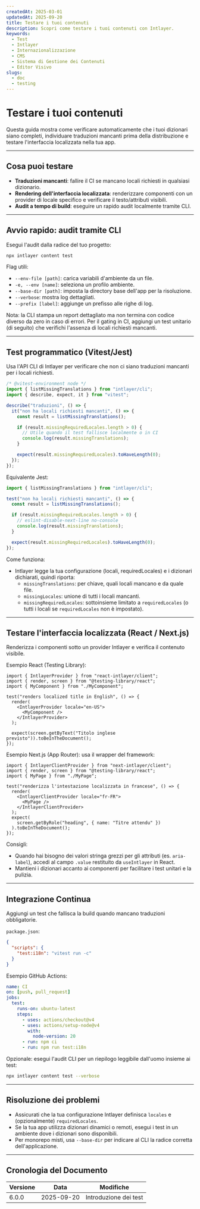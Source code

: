 ```yaml
---
createdAt: 2025-03-01
updatedAt: 2025-09-20
title: Testare i tuoi contenuti
description: Scopri come testare i tuoi contenuti con Intlayer.
keywords:
  - Test
  - Intlayer
  - Internazionalizzazione
  - CMS
  - Sistema di Gestione dei Contenuti
  - Editor Visivo
slugs:
  - doc
  - testing
---
```


# Testare i tuoi contenuti

Questa guida mostra come verificare automaticamente che i tuoi dizionari siano completi, individuare traduzioni mancanti prima della distribuzione e testare l'interfaccia localizzata nella tua app.

---

## Cosa puoi testare

- **Traduzioni mancanti**: fallire il CI se mancano locali richiesti in qualsiasi dizionario.
- **Rendering dell'interfaccia localizzata**: renderizzare componenti con un provider di locale specifico e verificare il testo/attributi visibili.
- **Audit a tempo di build**: eseguire un rapido audit localmente tramite CLI.

---

## Avvio rapido: audit tramite CLI

Esegui l'audit dalla radice del tuo progetto:

```bash
npx intlayer content test
```

Flag utili:

- `--env-file [path]`: carica variabili d'ambiente da un file.
- `-e, --env [name]`: seleziona un profilo ambiente.
- `--base-dir [path]`: imposta la directory base dell'app per la risoluzione.
- `--verbose`: mostra log dettagliati.
- `--prefix [label]`: aggiunge un prefisso alle righe di log.

Nota: la CLI stampa un report dettagliato ma non termina con codice diverso da zero in caso di errori. Per il gating in CI, aggiungi un test unitario (di seguito) che verifichi l'assenza di locali richiesti mancanti.

---

## Test programmatico (Vitest/Jest)

Usa l'API CLI di Intlayer per verificare che non ci siano traduzioni mancanti per i locali richiesti.

```ts fileName=i18n.test.ts
/* @vitest-environment node */
import { listMissingTranslations } from "intlayer/cli";
import { describe, expect, it } from "vitest";

describe("traduzioni", () => {
  it("non ha locali richiesti mancanti", () => {
    const result = listMissingTranslations();

    if (result.missingRequiredLocales.length > 0) {
      // Utile quando il test fallisce localmente o in CI
      console.log(result.missingTranslations);
    }

    expect(result.missingRequiredLocales).toHaveLength(0);
  });
});
```

Equivalente Jest:

```ts fileName=i18n.test.ts
import { listMissingTranslations } from "intlayer/cli";

test("non ha locali richiesti mancanti", () => {
  const result = listMissingTranslations();

  if (result.missingRequiredLocales.length > 0) {
    // eslint-disable-next-line no-console
    console.log(result.missingTranslations);
  }

  expect(result.missingRequiredLocales).toHaveLength(0);
});
```

Come funziona:

- Intlayer legge la tua configurazione (locali, requiredLocales) e i dizionari dichiarati, quindi riporta:
  - `missingTranslations`: per chiave, quali locali mancano e da quale file.
  - `missingLocales`: unione di tutti i locali mancanti.
  - `missingRequiredLocales`: sottoinsieme limitato a `requiredLocales` (o tutti i locali se `requiredLocales` non è impostato).

---

## Testare l'interfaccia localizzata (React / Next.js)

Renderizza i componenti sotto un provider Intlayer e verifica il contenuto visibile.

Esempio React (Testing Library):

```tsx
import { IntlayerProvider } from "react-intlayer/client";
import { render, screen } from "@testing-library/react";
import { MyComponent } from "./MyComponent";

test("renders localized title in English", () => {
  render(
    <IntlayerProvider locale="en-US">
      <MyComponent />
    </IntlayerProvider>
  );

  expect(screen.getByText("Titolo inglese previsto")).toBeInTheDocument();
});
```

Esempio Next.js (App Router): usa il wrapper del framework:

```tsx
import { IntlayerClientProvider } from "next-intlayer/client";
import { render, screen } from "@testing-library/react";
import { MyPage } from "./MyPage";

test("renderizza l'intestazione localizzata in francese", () => {
  render(
    <IntlayerClientProvider locale="fr-FR">
      <MyPage />
    </IntlayerClientProvider>
  );
  expect(
    screen.getByRole("heading", { name: "Titre attendu" })
  ).toBeInTheDocument();
});
```

Consigli:

- Quando hai bisogno dei valori stringa grezzi per gli attributi (es. `aria-label`), accedi al campo `.value` restituito da `useIntlayer` in React.
- Mantieni i dizionari accanto ai componenti per facilitare i test unitari e la pulizia.

---

## Integrazione Continua

Aggiungi un test che fallisca la build quando mancano traduzioni obbligatorie.

`package.json`:

```json
{
  "scripts": {
    "test:i18n": "vitest run -c"
  }
}
```

Esempio GitHub Actions:

```yaml
name: CI
on: [push, pull_request]
jobs:
  test:
    runs-on: ubuntu-latest
    steps:
      - uses: actions/checkout@v4
      - uses: actions/setup-node@v4
        with:
          node-version: 20
      - run: npm ci
      - run: npm run test:i18n
```

Opzionale: esegui l'audit CLI per un riepilogo leggibile dall'uomo insieme ai test:

```bash
npx intlayer content test --verbose
```

---

## Risoluzione dei problemi

- Assicurati che la tua configurazione Intlayer definisca `locales` e (opzionalmente) `requiredLocales`.
- Se la tua app utilizza dizionari dinamici o remoti, esegui i test in un ambiente dove i dizionari sono disponibili.
- Per monorepo misti, usa `--base-dir` per indicare al CLI la radice corretta dell'applicazione.

---

## Cronologia del Documento

| Versione | Data       | Modifiche             |
| -------- | ---------- | --------------------- |
| 6.0.0    | 2025-09-20 | Introduzione dei test |
